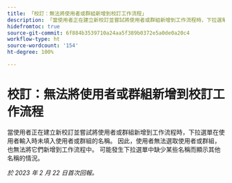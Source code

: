 ```yaml
---
title: 「校訂：無法將使用者或群組新增到校訂工作流程」
description: 「當使用者正在建立新校訂並嘗試將使用者或群組新增到工作流程時，下拉選單在使用者輸入時未填入使用者或群組的名稱。 因此，使用者無法選取使用者或群組，也無法將它們新增到工作流程中。 可能發生下拉選單中缺少某些名稱而顯示其他名稱的情況。」
hidefromtoc: true
source-git-commit: 6f884b3539710a24aa5f389b0372e5a0de0a20c4
workflow-type: ht
source-wordcount: '154'
ht-degree: 100%

---
```



# 校訂：無法將使用者或群組新增到校訂工作流程

當使用者正在建立新校訂並嘗試將使用者或群組新增到工作流程時，下拉選單在使用者輸入時未填入使用者或群組的名稱。 因此，使用者無法選取使用者或群組，也無法將它們新增到工作流程中。 可能發生下拉選單中缺少某些名稱而顯示其他名稱的情況。

_於 2023 年 2 月 22 日首次回報。_

